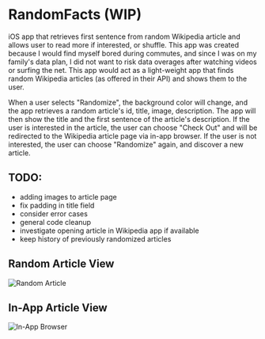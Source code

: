 # RandomFacts (WIP)
iOS app that retrieves first sentence from random Wikipedia article and allows user to read more if interested, or shuffle.
This app was created because I would find myself bored during commutes, and since I was on my family's data plan, I did not want to risk data overages after watching videos or surfing the net. This app would act as a light-weight app that finds random Wikipedia articles (as offered in their API) and shows them to the user.

When a user selects "Randomize", the background color will change, and the app retrieves a random article's id, title, image, description. The app will then show the title and the first sentence of the article's description.
If the user is interested in the article, the user can choose "Check Out" and will be redirected to the Wikipedia article page via in-app browser.
If the user is not interested, the user can choose "Randomize" again, and discover a new article.


## TODO:
- adding images to article page
- fix padding in title field
- consider error cases
- general code cleanup
- investigate opening article in Wikipedia app if available
- keep history of previously randomized articles

## Random Article View
![Random Article](https://i.imgur.com/2Y9yiiI.png)

## In-App Article View
![In-App Browser](https://i.imgur.com/1HbDcVh.png)
